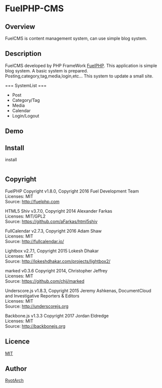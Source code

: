 FuelPHP-CMS
====
## Overview
FuelCMS is content management system, can use simple blog system.

## Description
FuelCMS developed by PHP FrameWork [FuelPHP](https://fuelphp.com/).
This application is simple blog system. A basic system is prepared. 
Posting,category,tag,media,login,etc...
This system to update a small site.

=== SystemList ===
* Post
* Category/Tag
* Media
* Calendar
* Login/Logout

## Demo

## Install

install
```

```

## Copyright
FuelPHP Copyright v1.8.0, Copyright 2016 Fuel Development Team  
Licenses: MIT  
Source: http://fuelphp.com  

HTML5 Shiv v3.7.0, Copyright 2014 Alexander Farkas  
Licenses: MIT/GPL2  
Source: https://github.com/aFarkas/html5shiv  

FullCalendar v2.7.3, Copyright 2016 Adam Shaw  
Licenses: MIT  
Source: http://fullcalendar.io/  

Lightbox v2.7.1, Copyright 2015 Lokesh Dhakar  
Licenses: MIT  
Source: http://lokeshdhakar.com/projects/lightbox2/  

marked v0.3.6 Copyright 2014, Christopher Jeffrey  
Licenses: MIT  
Source: https://github.com/chjj/marked  

Underscore.js v1.8.3, Copyright 2015 Jeremy Ashkenas, DocumentCloud and Investigative Reporters & Editors  
Licenses: MIT  
Source: http://underscorejs.org  

Backbone.js v1.3.3 Copyright 2017 Jordan Eldredge  
Licenses: MIT  
Source: http://backbonejs.org  


## Licence

[MIT](https://github.com/Restoration/FuelPHP-CMS/blob/master/README.md)

## Author

[RyotArch](https://github.com/Restoration)

